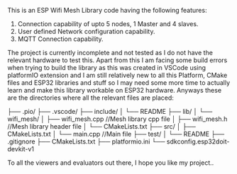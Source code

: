 This is an ESP Wifi Mesh Library code having the following features:
1. Connection capability of upto 5 nodes, 1 Master and 4 slaves.
2. User defined Network configuration capability.
3. MQTT Connection capability.

The project is currently incomplete and not tested as I do not have the relevant hardware to test this.
Apart from this I am facing some build errors when trying to build the library as this was created in VSCode using platformIO extension and I am still relatively new to all this Platform, CMake files and ESP32 libraries and stuff so I may need some more time to actually learn and make this library workable on ESP32 hardware.
Anyways these are the directories where all the relevant files are placed:

├── .pio/
├── .vscode/
├── include/
│   └── README
├── lib/
│   └── wifi_mesh/
│       ├── wifi_mesh.cpp //Mesh library cpp file
│       ├── wifi_mesh.h   //Mesh library header file
│       └── CMakeLists.txt
├── src/
│   ├── CMakeLists.txt
│   └── main.cpp          //Main file
├── test/
│   └── README
├── .gitignore
├── CMakeLists.txt
├── platformio.ini
└── sdkconfig.esp32doit-devkit-v1

To all the viewers and evaluators out there, I hope you like my project..
